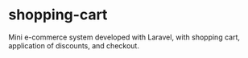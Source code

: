 # shopping-cart
Mini e-commerce system developed with Laravel, with shopping cart, application of discounts, and checkout.
